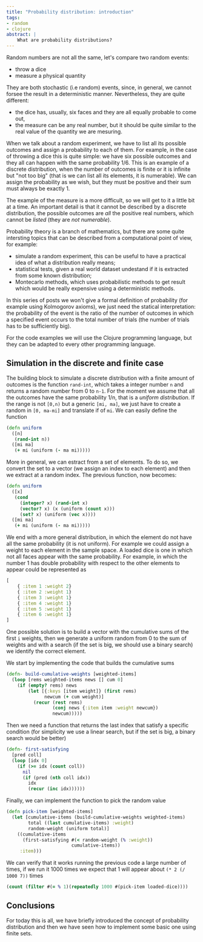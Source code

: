 ```yaml
---
title: "Probability distribution: introduction"
tags:
- random
- clojure
abstract: |
    What are probability distributions?
---
```


Random numbers are not all the same, let's compare two random events:
- throw a dice
- measure a physical quantity

They are both stochastic (i.e random) events, since, in general, we cannot forsee the result in a deterministic manner.
Nevertheless, they are quite different:
- the dice has, usually, six faces and they are all equally probable to come out,
- the measure can be any real number, but it should be quite similar to the real value of the quantity we are mesuring.

When we talk about a random experiment, we have to list all its possible outcomes and assign a probability to each of them.
For example, in the case of throwing a dice this is quite simple: we have six possible outcomes and they all can happen with the same probability 1/6. This is an example of a discrete distribution, when the number of outcomes is finite or it is infinite but "not too big" (that is we can list all its elements, it is numerable).
We can assign the probability as we wish, but they must be positive and their sum must always be exactly 1.

The example of the measure is a more difficult, so we will get to it a little bit at a time. An important detail is that it cannot be described by a discrete distribution, the possible outcomes are _all_ the positive real numbers, which cannot be _listed_ (they are _not numerable_).

Probability theory is a branch of mathematics, but there are some quite intersting topics that can be described from a computational point of view, for example:
- simulate a random experiment, this can be useful to have a practical idea of what a distribution really means;
- statistical tests, given a real world dataset undestand if it is extracted from some known distribution;
- Montecarlo methods, which uses probabilistic methods to get result which would be really expensive using a deterministic methods.

In this series of posts we won't give a formal definition of probability (for example using Kolmogorov axioms), we just need the statical interpretation: the probability of the event is the ratio of the number of outcomes in which a specified event occurs to the total number of trials (the number of trials has to be sufficiently big).

For the code examples we will use the Clojure programming language, but they can be adapted to every other programming language.

## Simulation in the discrete and finite case
The building block to simulate a discrete distribution with a finite amount of outcomes is the function `rand-int`, which takes a integer number `n` and returns a random number from 0 to `n-1`.
For the moment we assume that all the outcomes have the same probability 1/n, that is a _uniform distribution_. If the range is not `[0,n)` but a generic `[mi, ma]`, we just have to create a random in `[0, ma-mi]` and translate if of `mi`. We can easily define the function
```clj
(defn uniform
  ([n]
   (rand-int n))
  ([mi ma]
   (+ mi (uniform (- ma mi)))))
```

More in general, we can estract from a set of elements. To do so, we convert the set to a vector (we assign an index to each element) and then we extract at a random index. The previous function, now becomes:
```clj
(defn uniform
  ([x]
   (cond
     (integer? x) (rand-int x)
     (vector? x) (x (uniform (count x)))
     (set? x) (uniform (vec x))))
  ([mi ma]
   (+ mi (uniform (- ma mi)))))
```

We end with a more general distribution, in which the element do not have all the same probability (it is not uniform). For example we could assign a weight to each element in the sample space. A loaded dice is one in which not all faces appear with the same probability. For example, in which the number 1 has double probability with respect to the other elements to appear could be represented as
```clj
[
    { :item 1 :weight 2}
    { :item 2 :weight 1}
    { :item 3 :weight 1}
    { :item 4 :weight 1}
    { :item 5 :weight 1}
    { :item 6 :weight 1}
]
```

One possible solution is to build a vector with the cumulative sums of the first `i` weights, then we generate a uniform random from 0 to the sum of weights and with a search (if the set is big, we should use a binary search) we identify the correct element.

We start by implementing the code that builds the cumulative sums
```clj
(defn- build-cumulative-weights [weighted-items]
  (loop [rems weighted-items news [] cum 0]
    (if (empty? rems) news
        (let [{:keys [item weight]} (first rems)
              newcum (+ cum weight)]
          (recur (rest rems)
                 (conj news {:item item :weight newcum})
                 newcum)))))
```

Then we need a function that returns the last index that satisfy a specific condition (for simplicity we use a linear search, but if the set is big, a binary search would be better)
```clj
(defn- first-satisfying
  [pred coll]
  (loop [idx 0]
    (if (>= idx (count coll))
      nil
      (if (pred (nth coll idx))
        idx
        (recur (inc idx))))))
```

Finally, we can implement the function to pick the random value
```clj
(defn pick-item [weighted-items]
  (let [cumulative-items (build-cumulative-weights weighted-items)
        total ((last cumulative-items) :weight)
        random-weight (uniform total)]
    ((cumulative-items
      (first-satisfying #(< random-weight (% :weight))
                        cumulative-items))
     :item)))
```

We can verify that it works running the previous code a large number of times, if we run it 1000 times we expect that 1 will appear about `(* 2 (/ 1000 7))` times
```clj
(count (filter #(= % 1)(repeatedly 1000 #(pick-item loaded-dice))))
```


## Conclusions
For today this is all, we have briefly introduced the concept of probability distribution and then we have seen how to implement some basic one using finite sets.
